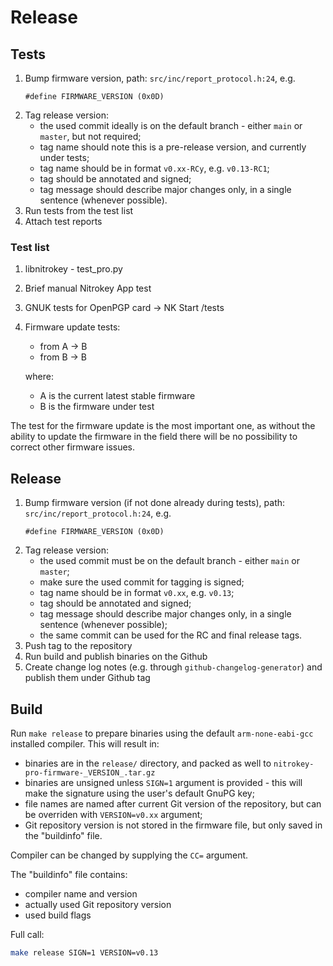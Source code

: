# Release

## Tests
1. Bump firmware version, path: `src/inc/report_protocol.h:24`, e.g.
   ```
   #define FIRMWARE_VERSION (0x0D)
   ```
2. Tag release version:
    - the used commit ideally is on the default branch - either `main` or `master`, but not required;
    - tag name should note this is a pre-release version, and currently under tests; 
    - tag name should be in format `v0.xx-RCy`, e.g. `v0.13-RC1`;
    - tag should be annotated and signed;
    - tag message should describe major changes only, in a single sentence (whenever possible).
3. Run tests from the test list
4. Attach test reports

### Test list

1. libnitrokey - test_pro.py
1. Brief manual Nitrokey App test
2. GNUK tests for OpenPGP card -> NK Start /tests
3. Firmware update tests:
   - from A -> B
   - from B -> B
   
   where:
     - A is the current latest stable firmware
     - B is the firmware under test


The test for the firmware update is the most important one, as without the ability to update the firmware in the field there will be no possibility to correct other firmware issues.

## Release
1. Bump firmware version (if not done already during tests), path: `src/inc/report_protocol.h:24`, e.g. 
   ```
   #define FIRMWARE_VERSION (0x0D)
   ```
2. Tag release version: 
    - the used commit must be on the default branch - either `main` or `master`;
    - make sure the used commit for tagging is signed;
    - tag name should be in format `v0.xx`, e.g. `v0.13`;
    - tag should be annotated and signed;
    - tag message should describe major changes only, in a single sentence (whenever possible);
    - the same commit can be used for the RC and final release tags.
3. Push tag to the repository
4. Run build and publish binaries on the Github
5. Create change log notes (e.g. through `github-changelog-generator`) and publish them under Github tag

## Build

Run `make release` to prepare binaries using the default `arm-none-eabi-gcc` installed compiler. This will result in:
   - binaries are in the `release/` directory, and packed as well to `nitrokey-pro-firmware-_VERSION_.tar.gz`
   - binaries are unsigned unless `SIGN=1` argument is provided - this will make the signature using the  user's default GnuPG key;
   - file names are named after current Git version of the repository, but can be overriden with `VERSION=v0.xx` argument;
   - Git repository version is not stored in the firmware file, but only saved in the "buildinfo" file.

Compiler can be changed by supplying the `CC=` argument.

The "buildinfo" file contains:
- compiler name and version
- actually used Git repository version
- used build flags

Full call:
```bash
make release SIGN=1 VERSION=v0.13
```
